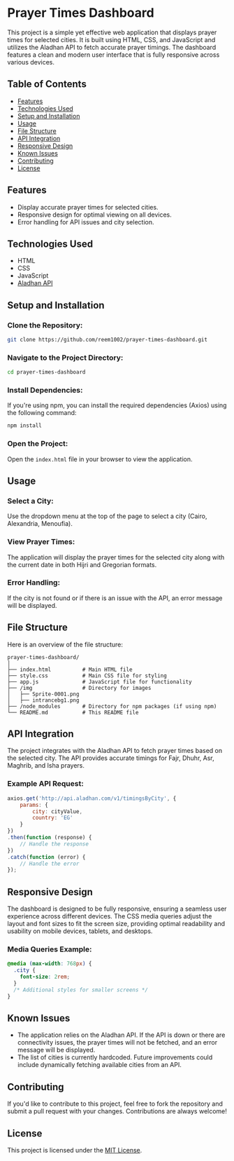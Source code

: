 
# Prayer Times Dashboard

This project is a simple yet effective web application that displays prayer times for selected cities. It is built using HTML, CSS, and JavaScript and utilizes the Aladhan API to fetch accurate prayer timings. The dashboard features a clean and modern user interface that is fully responsive across various devices.

## Table of Contents

- [Features](#features)
- [Technologies Used](#technologies-used)
- [Setup and Installation](#setup-and-installation)
- [Usage](#usage)
- [File Structure](#file-structure)
- [API Integration](#api-integration)
- [Responsive Design](#responsive-design)
- [Known Issues](#known-issues)
- [Contributing](#contributing)
- [License](#license)

## Features

- Display accurate prayer times for selected cities.
- Responsive design for optimal viewing on all devices.
- Error handling for API issues and city selection.

## Technologies Used

- HTML
- CSS
- JavaScript
- [Aladhan API](http://api.aladhan.com/v1/timingsByCity)

## Setup and Installation

### Clone the Repository:

   ```bash
   git clone https://github.com/reem1002/prayer-times-dashboard.git
```

### Navigate to the Project Directory:

```bash
cd prayer-times-dashboard
```

### Install Dependencies:

If you're using npm, you can install the required dependencies (Axios) using the following command:

```bash
npm install
```

### Open the Project:

Open the `index.html` file in your browser to view the application.

## Usage

### Select a City:

Use the dropdown menu at the top of the page to select a city (Cairo, Alexandria, Menoufia).

### View Prayer Times:

The application will display the prayer times for the selected city along with the current date in both Hijri and Gregorian formats.

### Error Handling:

If the city is not found or if there is an issue with the API, an error message will be displayed.

## File Structure

Here is an overview of the file structure:

```plaintext
prayer-times-dashboard/
│
├── index.html          # Main HTML file
├── style.css           # Main CSS file for styling
├── app.js              # JavaScript file for functionality
├── /img                # Directory for images
│   ├── Sprite-0001.png
│   ├── intrancebg1.png
├── /node_modules       # Directory for npm packages (if using npm)
└── README.md           # This README file
```

## API Integration

The project integrates with the Aladhan API to fetch prayer times based on the selected city. The API provides accurate timings for Fajr, Dhuhr, Asr, Maghrib, and Isha prayers.

### Example API Request:

```javascript
axios.get('http://api.aladhan.com/v1/timingsByCity', {
    params: {
        city: cityValue,
        country: 'EG'
    }
})
.then(function (response) {
    // Handle the response
})
.catch(function (error) {
    // Handle the error
});
```

## Responsive Design

The dashboard is designed to be fully responsive, ensuring a seamless user experience across different devices. The CSS media queries adjust the layout and font sizes to fit the screen size, providing optimal readability and usability on mobile devices, tablets, and desktops.

### Media Queries Example:

```css
@media (max-width: 768px) {
  .city {
    font-size: 2rem;
  }
  /* Additional styles for smaller screens */
}
```

## Known Issues

- The application relies on the Aladhan API. If the API is down or there are connectivity issues, the prayer times will not be fetched, and an error message will be displayed.
- The list of cities is currently hardcoded. Future improvements could include dynamically fetching available cities from an API.

## Contributing

If you'd like to contribute to this project, feel free to fork the repository and submit a pull request with your changes. Contributions are always welcome!

## License

This project is licensed under the [MIT License](LICENSE).
